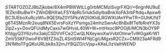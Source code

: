 $START$OZOZJ8bZjkobe/8X4mPBWWtLLg0rbMCMziSvgrFXQr/+6ngnNU9uE1EZkn8tuBwY+ZWnDBHXwLFSY4pRc5rluk5diyIbaBnkXoFA3rbFftdq+Apxw6BC3UEboXuRczWt+9QESfaZ0Y5PkzW2li0KIdLRGWXUAnYPwTR+GUhK/fdTg6T4SMznRr2euq8NX5EvrsFoXzYPsmgs24mhzSwnAc6hBx8fTefbRreYX3s2ip2+y+DovQFUidMyCaxs7wGHvsL40W+W+mtHxoc9POOj6/MCN3bOY9PKfdgyQ3Y6zvhx3akjCSDVVFCe2CwQLNXeywoXwVvbtOtmwTvWGgaKrW1ZmV5SKF0wivF6V9EfZ3isZL4Snt5Wl4FNjCgiUMgxsR2CZx+CM923aAFRd92N1MtoTFgQKoURLbk8s32mJYBQZD/cVjsp+KKeL0zVaIhW$END$